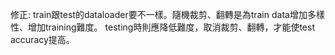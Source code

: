 修正: 
train跟test的dataloader要不一樣。隨機裁剪、翻轉是為train data增加多樣性、增加training難度。
testing時則應降低難度，取消裁剪、翻轉，才能使test accuracy提高。